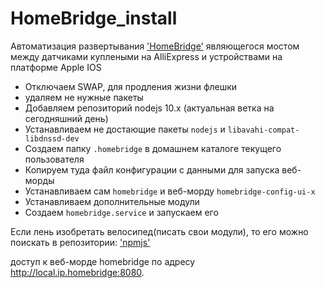 # HomeBridge_install

Автоматизация развертывания <a href="https://github.com/nfarina/homebridge">'HomeBridge'</a> являющегося мостом между датчиками куплеными на AlliExpress и устройствами на платформе Apple IOS

* Отключаем SWAP, для продления жизни флешки
* удаляем не нужные пакеты
* Добавляем репозиторий nodejs 10.x (актуальная ветка на сегодняшний день)
* Устанавливаем не достающие пакеты `nodejs` и `libavahi-compat-libdnssd-dev`
* Создаем папку `.homebridge` в домашнем каталоге текущего пользователя
* Копируем туда файл конфигурации с данными для запуска веб-морды
* Устанавливаем сам `homebridge` и веб-морду `homebridge-config-ui-x`
* Устанавливаем дополнительные модули
* Создаем `homebridge.service` и запускаем его

Если лень изобретать велосипед(писать свои модули), 
то его можно поискать в репозитории: <a href="https://www.npmjs.com/search?q=homebridge">'npmjs'</a>

доступ к веб-морде homebridge по адресу http://local.ip.homebridge:8080.
